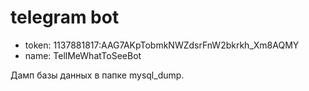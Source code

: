 # telegram bot

* token: 1137881817:AAG7AKpTobmkNWZdsrFnW2bkrkh_Xm8AQMY
* name: TellMeWhatToSeeBot

Дамп базы данных в папке mysql_dump.



